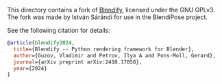 This directory contains a fork of [Blendify](https://github.com/ptrvilya/blendify), licensed under the GNU GPLv3. The fork was made by István Sárándi for use in the BlendiPose project.

See the following citation for details:

```bibtex
@article{blendify2024,
  title={Blendify -- Python rendering framework for Blender},
  author={Guzov, Vladimir and Petrov, Ilya A and Pons-Moll, Gerard},
  journal={arXiv preprint arXiv:2410.17858},
  year={2024}
}
```